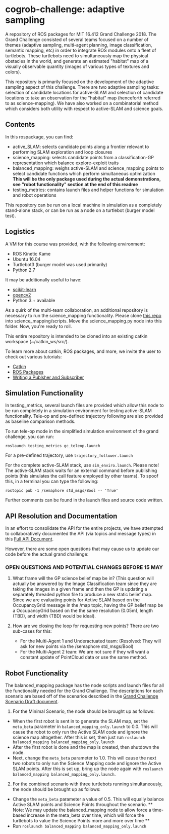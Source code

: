 # cogrob-challenge: adaptive sampling
A repository of ROS packages for MIT 16.412 Grand Challenge 2018. The Grand Challenge consisted of several teams focused on a number of themes (adaptive sampling, multi-agent planning, image classification, semantic mapping, etc) in order to integrate ROS modules onto a fleet of turtlebots. These turtlebots need to simultaneously map the physical obstacles in the world, and generate an estimated "habitat" map of a visually observable quantity (images of various types of textures and colors). 

This repository is primarily focused on the development of the adaptive sampling aspect of this challenge. There are two adaptive sampling tasks: selection of candidate locations for active-SLAM and selection of candidate locations to take an observation for the "habitat" map (henceforth referred to as science-mapping). We have also worked on a combinatorial method which considers both utility with respect to active-SLAM and science goals.


## Contents
In this rospackage, you can find:
* active_SLAM: selects candidate points along a frontier relevant to performing SLAM exploration and loop closures
* science_mapping: selects candidate points from a classification-GP representation which balance explore-exploit traits
* balanced_mapping: weighs active-SLAM and science_mapping points to select candidate functions which perform simultaneous optimization **This will be the only package used during the actual demonstrations, see "robot functionality" section at the end of this readme**
* testing_metrics: contains launch files and helper functions for simulation and robot operations

This repository can be run on a local machine in simulation as a completely stand-alone stack, or can be run as a node on a turtlebot (burger model test).


## Logistics
A VM for this course was provided, with the following environment:
* ROS Kinetic Kame
* Ubuntu 16.04
* Turtlebot3 (burger model was used primarily)
* Python 2.7

It may be additionally useful to have:
* [scikit-learn](http://scikit-learn.org/stable/install.html)
* [opencv2](https://pypi.org/project/opencv-python/)
* Python 3.+ available

As a quirk of the multi-team collaboration, an additional repository is necessary to run the science_mapping functionality. Please clone [this repo](https://github.com/Keyrat06/Gaussian_Processes_Sampling) into science_mapping/scripts. Move the science_mapping.py node into this folder. Now, you're ready to roll.

This entire repository is intended to be cloned into an existing catkin workspace (~/catkin_ws/src/).

To learn more about catkin, ROS packages, and more, we invite the user to check out various tutorials:
* [Catkin](http://wiki.ros.org/catkin/Tutorials)
* [ROS Packages](http://wiki.ros.org/Packages)
* [Writing a Publsher and Subscriber](http://wiki.ros.org/ROS/Tutorials/WritingPublisherSubscriber%28python%29)


## Simulation Functionality
In testing_metrics, several launch files are provided which allow this node to be run completely in a simulation environment for testing active-SLAM functionality. Tele-op and pre-defined trajectory following are also provided as baseline comparison methods. 

To run tele-op mode in the simplified simulation environment of the grand challenge, you can run:

```roslaunch testing_metrics gc_teleop.launch```

For a pre-defined trajectory, use ```trajectory_follower.launch```

For the complete active-SLAM stack, use ```sim_enviro.launch```. Please note! The active-SLAM stack waits for an external command before publishing points (this simulates the call feature employed by other teams). To spoof this, in a terminal you can type the following:

```rostopic pub -1 /semaphore std_msgs/Bool -- 'True'```

Further comments can be found in the launch files and source code written.

## API Resolution and Documentation
In an effort to consolidate the API for the entire projects, we have attempted to collaboratively documented the API (via topics and message types) in this [Full API Document](https://docs.google.com/document/d/1qubpyjDwm_5SQB4DYVmUq-Q-syaA3oULnaxs8GWRLWc/edit?usp=sharing).

However, there are some open questions that may cause us to update our code before the actual grand challenge:
### OPEN QUESTIONS AND POTENTIAL CHANGES BEFORE 15 MAY
1. What frame will the GP science belief map be in?  (This question will actually be answered by the Image Classification team since they are taking the images in a given frame and then the GP is updating a separately threaded python file to produce a new static belief map.  Since we are evaluating points for Active SLAM based on the OccupancyGrid message in the /map topic, having the GP belief map be a OccupancyGrid based on the the same resolution (0.05m), length (TBD), and width (TBD) would be ideal).

2. How are we closing the loop for requesting new points? There are two sub-cases for this:
	- For the Multi-Agent 1 and Underactuated team:  (Resolved: They will ask for new points via the /semaphore std_msgs/Bool)
	- For the Multi-Agent 2 team: We are not sure if they will want a constant update of PointCloud data or use the same method.

## Robot Functionality
The balanced_mapping package has the node scripts and launch files for all the functionality needed for the Grand Challenge.  The descriptions for each scenario are based off of the scenarios described in the [Grand Challenge Scenario Draft document](https://docs.google.com/document/d/1DEXqbQV11xOCvY5ATHI9VJYikEybKzSHXLU2wob9oqg/edit?usp=sharing). 

1. For the Minimal Scenario, the node should be brought up as follows:
 - When the first robot is sent in to generate the SLAM map, set the ```meta_beta``` parameter in ```balanced_mapping_only.launch``` to 0.0.  This will cause the robot to only run the Active SLAM code and ignore the science map altogether.  After this is set, then just run ```roslaunch balanced_mapping balanced_mapping_only.launch```
 - After the first robot is done and the map is created, then shutdown the node.
 - Next, change the ```meta_beta``` parameter to 1.0.  This will cause the next two robots to only run the Science Mapping code and ignore the Active SLAM points.  After this is set up, bring up the node again with ```roslaunch balanced_mapping balanced_mapping_only.launch```.
2. For the combined scenario with three turtlebots running simultaneously, the node should be brought up as follows:
 - Change the ```meta_beta``` parameter a value of 0.5. This will equally balance Active SLAM points and Science Points throughout the scenario.  ** Note:  We may update the balanced_mapping node to allow force a time-based increase in the meta_beta over time, which will force the turtlebots to value the Science Points more and more over time **
 - Run ```roslaunch balanced_mapping balanced_mapping_only.launch```


